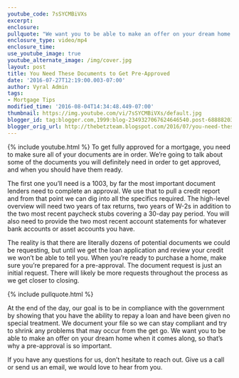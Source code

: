 ```yaml
---
youtube_code: 7sSYCMBiVXs
excerpt:
enclosure:
pullquote: "We want you to be able to make an offer on your dream home."
enclosure_type: video/mp4
enclosure_time:
use_youtube_image: true
youtube_alternate_image: /img/cover.jpg
layout: post
title: You Need These Documents to Get Pre-Approved
date: '2016-07-27T12:19:00.003-07:00'
author: Vyral Admin
tags:
- Mortgage Tips
modified_time: '2016-08-04T14:34:48.449-07:00'
thumbnail: https://img.youtube.com/vi/7sSYCMBiVXs/default.jpg
blogger_id: tag:blogger.com,1999:blog-2349327067624646540.post-6888820312530986716
blogger_orig_url: http://thebetzteam.blogspot.com/2016/07/you-need-these-documents-to-get-pre.html
---
```

{% include youtube.html %}
To get fully approved for a mortgage, you need to make sure all of your documents are in order. We’re going to talk about some of the documents you will definitely need in order to get approved, and when you should have them ready.

The first one you’ll need is a 1003, by far the most important document lenders need to complete an approval. We use that to pull a credit report and from that point we can dig into all the specifics required. The high-level overview will need two years of tax returns, two years of W-2s in addition to the two most recent paycheck stubs covering a 30-day pay period. You will also need to provide the two most recent account statements for whatever bank accounts or asset accounts you have.

The reality is that there are literally dozens of potential documents we could be requesting, but until we get the loan application and review your credit we won’t be able to tell you. When you’re ready to purchase a home, make sure you’re prepared for a pre-approval. The document request is just an initial request. There will likely be more requests throughout the process as we get closer to closing.

{% include pullquote.html %}

At the end of the day, our goal is to be in compliance with the government by showing that you have the ability to repay a loan and have been given no special treatment. We document your file so we can stay compliant and try to shrink any problems that may occur from the get go. We want you to be able to make an offer on your dream home when it comes along, so that’s why a pre-approval is so important.

If you have any questions for us, don’t hesitate to reach out. Give us a call or send us an email, we would love to hear from you.
